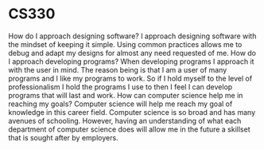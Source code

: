 # CS330
How do I approach designing software?
I approach designing software with the mindset of keeping it simple. Using common practices allows me to debug and adapt my designs for almost any need requested of me. 
How do I approach developing programs?
When developing programs I approach it with the user in mind. The reason being is that I am a user of many programs and I like my programs to work. So if I hold myself to the level of professionalism I hold the programs I use to then I feel I can develop programs that will last and work.
How can computer science help me in reaching my goals?
Computer science will help me reach my goal of knowledge in this career field. Computer science is so broad and has many avenues of schooling. However, having an understanding of what each department of computer science does will allow me in the future a skillset that is sought after by employers.
